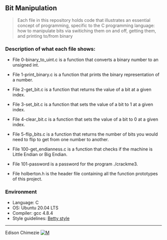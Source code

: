 ## Bit Manipulation
> Each file in this repository holds code that illustrates an essential concept of programming,
> specific to the C programming language:
> how to manipulate bits via switiching them on and off, getting them, and printing to/from binary

### Description of what each file shows:

* File 0-binary_to_uint.c is a function that converts a binary number to an unsigned int.

* File 1-print_binary.c is a function that prints the binary representation of a number.

* File 2-get_bit.c is a function that returns the value of a bit at a given index.

* File 3-set_bit.c is a function that sets the value of a bit to 1 at a given index.

* File 4-clear_bit.c is a function that sets the value of a bit to 0 at a given index.

* File 5-flip_bits.c is a function that returns the number of bits you would need to flip to get from one number to another.

* File 100-get_endianness.c is a function that checks if the machine is Little Endian or Big Endian.

* File 101-password is a password for the program ./crackme3.

* File holberton.h is the header file containing all the function prototypes of this project.

### Environment
* Language: C
* OS: Ubuntu 20.04 LTS
* Compiler: gcc 4.8.4
* Style guidelines: [Betty style](https://github.com/holbertonschool/Betty/wiki)

---

Edison Chimezie [![M](https://upload.wikimedia.org/wikipedia/fr/thumb/c/c8/Twitter_Bird.svg/30px-Twitter_Bird.svg.png)](https://twitter.com/Edthenerd1)


